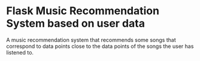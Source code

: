 # Flask Music Recommendation System based on user data
A music recommendation system that recommends some songs that correspond to data points close to the data points of the songs the user has listened to.
